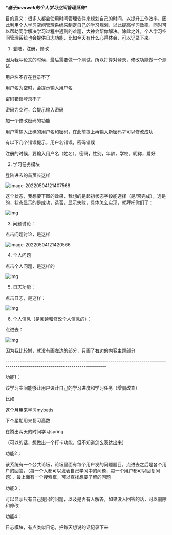 ***\*基于javaweb的个人学习空间管理系统\****

 

目的意义：很多人都会使用时间管理软件来规划自己的时间，以提升工作效率，因此利用个人学习空间管理系统来制定自己的学习规划，以此提高学习效率。同时可以帮助同学解决学习过程中遇到的难题，大神会帮你解决。除此之外，个人学习空间管理系统也会提供日志功能，比如今天有什么心得体会，可以记录下来。

1. 登陆，注册，修改

 因为我写论文的时候，最后需要做一个测试，所以打算对登录，修改功能做一个测试

用户名不存在登录不了

用户名为空时，会提示输入用户名

密码错误登录不了

密码为空时，会提示输入密码



加一个修改密码的功能

用户需输入正确的用户名和密码，在此前提上再输入新密码才可以修改成功

有以下几个错误提示，用户名错误，密码错误

 

注册的时候，要输入用户名（姓名），密码，性别，年龄，学校，昵称，爱好

 

2. 学习任务模块

登陆进去的首页长这样

![image-20220504121407568](https://minio.service.cf/img/image-20220504121407568.png) 

 

这个状态，我想要下图的效果，我想的是起初状态字段能选择（是/否完成），选是的，状态显示的是成功，选否，显示失败，具体怎么实现，就拜托你们了：

![img](https://minio.service.cf/img/wps2.jpg) 

 

3. 问题讨论：

点击问题讨论，是这样

![image-20220504121420566](https://minio.service.cf/img/image-20220504121420566.png) 

 

 

 

4. 个人问题

点击个人问题，是这样的

 

![img](https://minio.service.cf/img/wps4.png) 

 

 

5. 日志功能：

点击日志，是这样：

![img](https://minio.service.cf/img/wps5.png) 

 

 

 

6. 个人信息（是阅读和修改个人信息的）：

点进去：

 

 

![img](https://minio.service.cf/img/wps6.png) 

 

因为我比较懒，就没有画左边的部分，只画了右边的内容主题部分



\-------------------------------------------------------------------------------------------------------------------------------

 

功能1：

该学习空间能够让用户设计自己的学习进度和学习任务（增删改查）

比如

这个月用来学习mybatis

下个星期用来复习高数

在腾出两天的时间学习spring

（可以的话，想做出一个打卡功能，但不知道怎么表达出来）

 

功能2；

该系统有一个公共论坛，论坛里面有每个用户发的问题题目，点进去之后是各个用户的回答，（每一个人都可以发表自己学习中的问题，每一个用户都可以回复问题），最上面有一个搜索框，可以查找想要了解的问题

 

功能3：

可以显示只有自己提出的问题，以及是否有人解答，如果没人回答的话，可以删除和修改

 

功能4：

日志模块，有点类似日记，把每天想说的话记录下来